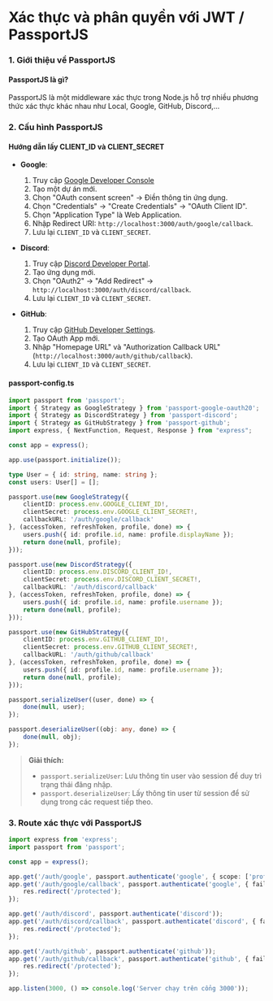 # Xác thực và phân quyền với JWT / PassportJS

### 1. Giới thiệu về PassportJS

#### **PassportJS là gì?**

PassportJS là một middleware xác thực trong Node.js hỗ trợ nhiều phương thức xác thực khác nhau như Local, Google, GitHub, Discord,...

### 2. Cấu hình PassportJS

#### **Hướng dẫn lấy CLIENT_ID và CLIENT_SECRET**

- **Google**:
  1. Truy cập [Google Developer Console](https://console.cloud.google.com/)
  2. Tạo một dự án mới.
  3. Chọn "OAuth consent screen" → Điền thông tin ứng dụng.
  4. Chọn "Credentials" → "Create Credentials" → "OAuth Client ID".
  5. Chọn "Application Type" là Web Application.
  6. Nhập Redirect URI: `http://localhost:3000/auth/google/callback`.
  7. Lưu lại `CLIENT_ID` và `CLIENT_SECRET`.

- **Discord**:
  1. Truy cập [Discord Developer Portal](https://discord.com/developers/applications).
  2. Tạo ứng dụng mới.
  3. Chọn "OAuth2" → "Add Redirect" → `http://localhost:3000/auth/discord/callback`.
  4. Lưu lại `CLIENT_ID` và `CLIENT_SECRET`.

- **GitHub**:
  1. Truy cập [GitHub Developer Settings](https://github.com/settings/developers).
  2. Tạo OAuth App mới.
  3. Nhập "Homepage URL" và "Authorization Callback URL" (`http://localhost:3000/auth/github/callback`).
  4. Lưu lại `CLIENT_ID` và `CLIENT_SECRET`.

#### **passport-config.ts**

```typescript
import passport from 'passport';
import { Strategy as GoogleStrategy } from 'passport-google-oauth20';
import { Strategy as DiscordStrategy } from 'passport-discord';
import { Strategy as GitHubStrategy } from 'passport-github';
import express, { NextFunction, Request, Response } from "express";

const app = express();

app.use(passport.initialize());

type User = { id: string, name: string };
const users: User[] = [];

passport.use(new GoogleStrategy({
    clientID: process.env.GOOGLE_CLIENT_ID!,
    clientSecret: process.env.GOOGLE_CLIENT_SECRET!,
    callbackURL: '/auth/google/callback'
}, (accessToken, refreshToken, profile, done) => {
    users.push({ id: profile.id, name: profile.displayName });
    return done(null, profile);
}));

passport.use(new DiscordStrategy({
    clientID: process.env.DISCORD_CLIENT_ID!,
    clientSecret: process.env.DISCORD_CLIENT_SECRET!,
    callbackURL: '/auth/discord/callback'
}, (accessToken, refreshToken, profile, done) => {
    users.push({ id: profile.id, name: profile.username });
    return done(null, profile);
}));

passport.use(new GitHubStrategy({
    clientID: process.env.GITHUB_CLIENT_ID!,
    clientSecret: process.env.GITHUB_CLIENT_SECRET!,
    callbackURL: '/auth/github/callback'
}, (accessToken, refreshToken, profile, done) => {
    users.push({ id: profile.id, name: profile.username });
    return done(null, profile);
}));

passport.serializeUser((user, done) => {
    done(null, user);
});

passport.deserializeUser((obj: any, done) => {
    done(null, obj);
});
```

> **Giải thích:**
>
> - `passport.serializeUser`: Lưu thông tin user vào session để duy trì trạng thái đăng nhập.
> - `passport.deserializeUser`: Lấy thông tin user từ session để sử dụng trong các request tiếp theo.

### 3. Route xác thực với PassportJS

```typescript
import express from 'express';
import passport from 'passport';

const app = express();

app.get('/auth/google', passport.authenticate('google', { scope: ['profile'] }));
app.get('/auth/google/callback', passport.authenticate('google', { failureRedirect: '/login' }), (req, res) => {
    res.redirect('/protected');
});

app.get('/auth/discord', passport.authenticate('discord'));
app.get('/auth/discord/callback', passport.authenticate('discord', { failureRedirect: '/login' }), (req, res) => {
    res.redirect('/protected');
});

app.get('/auth/github', passport.authenticate('github'));
app.get('/auth/github/callback', passport.authenticate('github', { failureRedirect: '/login' }), (req, res) => {
    res.redirect('/protected');
});

app.listen(3000, () => console.log('Server chạy trên cổng 3000'));
```

